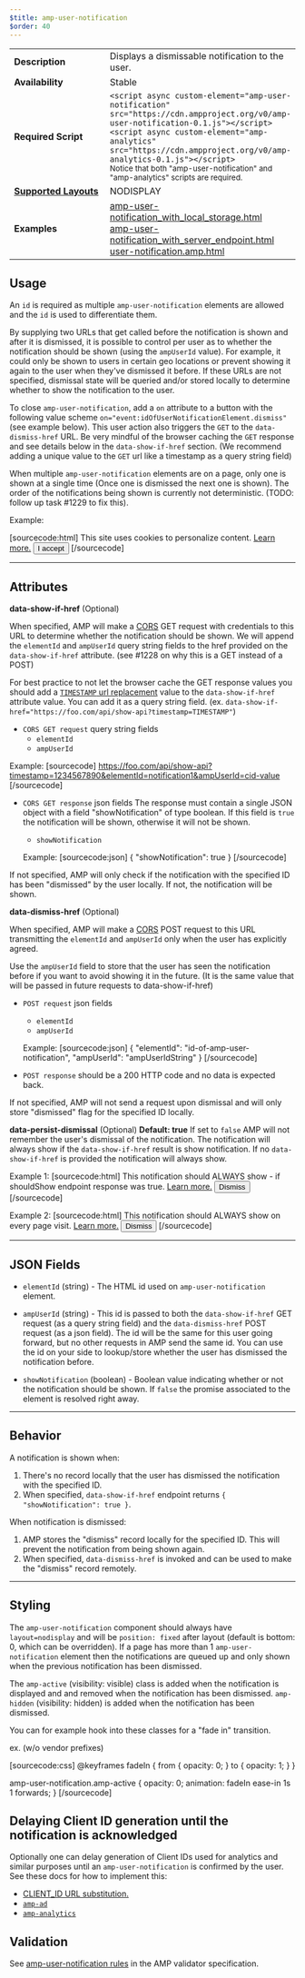 ```yaml
---
$title: amp-user-notification
$order: 40
---
```

<!--
Copyright 2015 The AMP HTML Authors. All Rights Reserved.

Licensed under the Apache License, Version 2.0 (the "License");
you may not use this file except in compliance with the License.
You may obtain a copy of the License at

      http://www.apache.org/licenses/LICENSE-2.0

Unless required by applicable law or agreed to in writing, software
distributed under the License is distributed on an "AS-IS" BASIS,
WITHOUT WARRANTIES OR CONDITIONS OF ANY KIND, either express or implied.
See the License for the specific language governing permissions and
limitations under the License.
-->



<table>
  <tr>
    <td width="40%"><strong>Description</strong></td>
    <td>Displays a dismissable notification to the user. </td>
  </tr>
  <tr>
    <td width="40%"><strong>Availability</strong></td>
    <td>Stable</td>
  </tr>
  <tr>
    <td width="40%"><strong>Required Script</strong></td>
    <td>
      <div>
        <code>&lt;script async custom-element="amp-user-notification" src="https://cdn.ampproject.org/v0/amp-user-notification-0.1.js">&lt;/script></code>
      </div>
      <div>
        <code>&lt;script async custom-element="amp-analytics" src="https://cdn.ampproject.org/v0/amp-analytics-0.1.js">&lt;/script></code>
      </div>
      <small>Notice that both "amp-user-notification" and "amp-analytics" scripts are required.</small>
    </td>
  </tr>
  <tr>
    <td class="col-fourty"><strong><a href="https://www.ampproject.org/docs/guides/responsive/control_layout.html">Supported Layouts</a></strong></td>
    <td>NODISPLAY</td>
  </tr>
  <tr>
    <td width="40%"><strong>Examples</strong></td>
    <td><a href="https://ampbyexample.com/components/amp-user-notification/">amp-user-notification_with_local_storage.html</a><br /><a href="https://ampbyexample.com/advanced/amp-user-notification_with_server_endpoint/">amp-user-notification_with_server_endpoint.html</a><br /><a href="https://github.com/ampproject/amphtml/blob/master/examples/user-notification.amp.html">user-notification.amp.html</a></td>
  </tr>
</table>

## Usage

An `id` is required
as multiple `amp-user-notification` elements are allowed and the
`id` is used to differentiate them.

By supplying two URLs that
get called before the notification is shown and after it is dismissed,
it is possible to control per user as to whether the notification should
be shown (using the `ampUserId` value).
For example, it could only be shown to users in certain geo locations or
prevent showing it again to the user when they've dismissed it before.
If these URLs are not specified, dismissal state will be queried
and/or stored locally to determine whether to show the notification to
the user.

To close `amp-user-notification`, add a `on` attribute to a button with the
following value scheme `on="event:idOfUserNotificationElement.dismiss"`
(see example below). This user action also triggers the `GET` to the
`data-dismiss-href` URL. Be very mindful of the browser caching the `GET` response
and see details below in the `data-show-if-href` section. (We recommend
adding a unique value to the `GET` url like a timestamp as a query string field)

When multiple `amp-user-notification` elements are on a page, only one is shown
at a single time (Once one is dismissed the next one is shown).
The order of the notifications being shown is currently not deterministic. (TODO:
follow up task #1229 to fix this).

Example:

[sourcecode:html]
<amp-user-notification
    layout=nodisplay
    id="amp-user-notification1"
    data-show-if-href="https://foo.com/api/show-api?timestamp=TIMESTAMP"
    data-dismiss-href="https://foo.com/api/dismissed">
    This site uses cookies to personalize content.
    <a href="">Learn more.</a>
   <button on="tap:amp-user-notification1.dismiss">I accept</button>
</amp-user-notification>
[/sourcecode]

- - -

## Attributes

**data-show-if-href** (Optional)

When specified, AMP will make a [CORS](https://developer.mozilla.org/en-US/docs/Web/HTTP/Access_control_CORS)
GET request with credentials to this URL to determine whether the notification should be shown.
We will append the `elementId` and `ampUserId` query string fields to the href provided
on the `data-show-if-href` attribute. (see #1228 on why this is a GET instead of a POST)

For best practice to not let the browser cache the GET response values you should add
a [`TIMESTAMP` url replacement](https://github.com/ampproject/amphtml/blob/master/spec/amp-var-substitutions.md) value to the `data-show-if-href` attribute value.
You can add it as a query string field. (ex.
`data-show-if-href="https://foo.com/api/show-api?timestamp=TIMESTAMP"`)

 - `CORS GET request` query string fields
    - `elementId`
    - `ampUserId`

  Example:
    [sourcecode]
      https://foo.com/api/show-api?timestamp=1234567890&elementId=notification1&ampUserId=cid-value
    [/sourcecode]

 - `CORS GET response` json fields
    The response must contain a single JSON object with a field
    "showNotification" of type boolean. If this field is `true` the
    notification will be shown, otherwise it will not be shown.

    - `showNotification`

    Example:
    [sourcecode:json]
    { "showNotification": true }
    [/sourcecode]

If not specified, AMP will only check if the notification with the specified ID has been "dismissed"
by the user locally. If not, the notification will be shown.

**data-dismiss-href** (Optional)

When specified, AMP will make a [CORS](https://developer.mozilla.org/en-US/docs/Web/HTTP/Access_control_CORS)
POST request to this URL transmitting the `elementId` and
`ampUserId` only when the user has explicitly agreed.

Use the `ampUserId` field to store that the user has seen the notification before
if you want to avoid showing it in the future. (It is the same value that
will be passed in future requests to data-show-if-href)

  - `POST request` json fields

    - `elementId`
    - `ampUserId`

    Example:
    [sourcecode:json]
    { "elementId": "id-of-amp-user-notification", "ampUserId": "ampUserIdString" }
    [/sourcecode]

  - `POST response` should be a 200 HTTP code and no data is expected back.

If not specified, AMP will not send a request upon dismissal and will only store "dismissed"
flag for the specified ID locally.

**data-persist-dismissal** (Optional)
__Default: true__
If set  to `false` AMP will not remember the user's dismissal of the notification. The notification
will always show if the `data-show-if-href` result is show notification. If no `data-show-if-href` is provided
the notification will always show.

Example 1:
[sourcecode:html]
<amp-user-notification
      layout=nodisplay
      id="amp-user-notification5"
      data-persist-dismissal="false"
      data-show-if-href="https://example.com/api/shouldShow?timestamp=TIMESTAMP"
      data-dismiss-href="https://example.com/api/echo/post">
This notification should ALWAYS show - if shouldShow endpoint response was true.
<a href="#learn-more">Learn more.</a>
<button on="tap:amp-user-notification5.dismiss">Dismiss</button>
</amp-user-notification>
[/sourcecode]

Example 2:
[sourcecode:html]
<amp-user-notification
      layout=nodisplay
      id="amp-user-notification6"
      data-persist-dismissal="false">
This notification should ALWAYS show on every page visit.
<a href="#learn-more">Learn more.</a>
<button on="tap:amp-user-notification6.dismiss">Dismiss</button>
</amp-user-notification>
[/sourcecode]


--------

## JSON Fields

- `elementId` (string) - The HTML id used on `amp-user-notification` element.
- `ampUserId` (string) - This id is passed to both the `data-show-if-href` GET request
    (as a query string field) and the `data-dismiss-href` POST request (as a json field).
    The id will be the same for this user going forward, but no other requests
    in AMP send the same id.
    You can use the id on your side to lookup/store whether the user has
    dismissed the notification before.

- `showNotification` (boolean) - Boolean value indicating whether or not the notification should be shown.
    If `false` the promise associated to the element is resolved right away.

- - -

## Behavior

A notification is shown when:

1. There's no record locally that the user has dismissed the notification with the
specified ID.
2. When specified, `data-show-if-href` endpoint returns `{ "showNotification": true }`.

When notification is dismissed:

1. AMP stores the "dismiss" record locally for the specified ID. This will prevent the
notification from being shown again.
2. When specified, `data-dismiss-href` is invoked and can be used to make the "dismiss"
record remotely.

- - -

## Styling

The `amp-user-notification` component should always have `layout=nodisplay`
and will be `position: fixed` after layout (default is bottom: 0, which can be overridden).
If a page has more than 1 `amp-user-notification` element then the notifications
are queued up and only shown when the previous notification has been dismissed.

The `amp-active` (visibility: visible) class is added when the notification is displayed and
and removed when the notification has been dismissed.
`amp-hidden` (visibility: hidden) is added when the notification has been dismissed.

You can for example hook into these classes for a "fade in" transition.

ex. (w/o vendor prefixes)

[sourcecode:css]
  @keyframes fadeIn {
    from { opacity: 0; }
    to { opacity: 1; }
  }

  amp-user-notification.amp-active {
    opacity: 0;
    animation: fadeIn ease-in 1s 1 forwards;
  }
[/sourcecode]

## Delaying Client ID generation until the notification is acknowledged

Optionally one can delay generation of Client IDs used for analytics and similar purposes until an `amp-user-notification` is confirmed by the user. See these docs for how to implement this:

- [CLIENT_ID URL substitution.](https://github.com/ampproject/amphtml/blob/master/extensions/amp-user-notification/../../spec/amp-var-substitutions.md#CLIENT_ID)
- [`amp-ad`](https://github.com/ampproject/amphtml/blob/master/extensions/amp-user-notification/../../builtins/amp-ad.md)
- [`amp-analytics`](https://github.com/ampproject/amphtml/blob/master/extensions/amp-user-notification/../amp-analytics/amp-analytics.md)

## Validation

See [amp-user-notification rules](https://github.com/ampproject/amphtml/blob/master/extensions/amp-user-notification/0.1/validator-amp-user-notification.protoascii) in the AMP validator specification.
